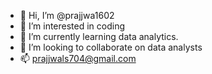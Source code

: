 - 👋 Hi, I’m @prajjwa1602
- 👀 I’m interested in coding
- 🌱 I’m currently learning data analytics.
- 💞️ I’m looking to collaborate on data analysts
- 📫 prajjwals704@gmail.com

<!---
prajjwa1602/prajjwa1602 is a ✨ special ✨ repository because its `README.md` (this file) appears on your GitHub profile.
You can click the Preview link to take a look at your changes.
--->
